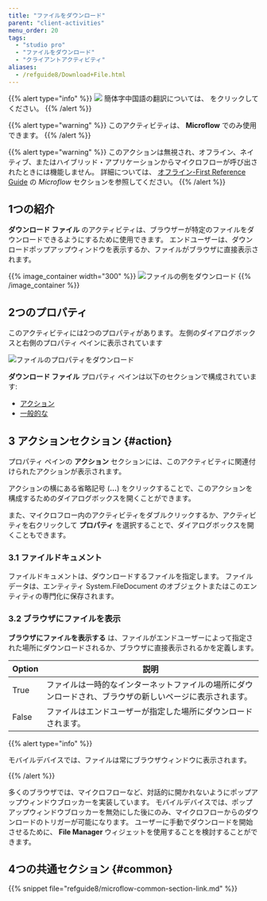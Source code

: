```yaml
---
title: "ファイルをダウンロード"
parent: "client-activities"
menu_order: 20
tags:
  - "studio pro"
  - "ファイルをダウンロード"
  - "クライアントアクティビティ"
aliases:
  - /refguide8/Download+File.html
---
```


{{% alert type="info" %}}
<img src="attachments/chinese-translation/china.png" style="display: inline-block; margin: 0" /> 簡体字中国語の翻訳については、 [<unk> <unk> <unk>](https://cdn.mendix.tencent-cloud.com/documentation/refguide8/download-file.pdf) をクリックしてください。
{{% /alert %}}

{{% alert type="warning" %}}
このアクティビティは、 **Microflow** でのみ使用できます。
{{% /alert %}}

{{% alert type="warning" %}}
このアクションは無視され、オフライン、ネイティブ、またはハイブリッド・アプリケーションからマイクロフローが呼び出されたときには機能しません。 詳細については、 [オフライン-First Reference Guide](offline-first#microflows) の *Microflow* セクションを参照してください。
{{% /alert %}}

## 1つの紹介

**ダウンロード ファイル** のアクティビティは、ブラウザーが特定のファイルをダウンロードできるようにするために使用できます。 エンドユーザーは、ダウンロードポップアップウィンドウを表示するか、ファイルがブラウザに直接表示されます。

{{% image_container width="300" %}}
![ファイルの例をダウンロード](attachments/client-activities/download-file.png)
{{% /image_container %}}

## 2つのプロパティ

このアクティビティには2つのプロパティがあります。 左側のダイアログボックスと右側のプロパティ ペインに表示されています

![ファイルのプロパティをダウンロード](attachments/client-activities/download-file-properties.png)

**ダウンロード ファイル** プロパティ ペインは以下のセクションで構成されています:

* [アクション](#action)
* [一般的な](#common)

## 3 アクションセクション {#action}

プロパティ ペインの **アクション** セクションには、このアクティビティに関連付けられたアクションが表示されます。

アクションの横にある省略記号 (**…**) をクリックすることで、このアクションを構成するためのダイアログボックスを開くことができます。

また、マイクロフロー内のアクティビティをダブルクリックするか、アクティビティを右クリックして **プロパティ** を選択することで、ダイアログボックスを開くこともできます。

### 3.1 ファイルドキュメント

ファイルドキュメントは、ダウンロードするファイルを指定します。 ファイルデータは、エンティティ System.FileDocument のオブジェクトまたはこのエンティティの専門化に保存されます。

### 3.2 ブラウザにファイルを表示

**ブラウザにファイルを表示する** は、ファイルがエンドユーザーによって指定された場所にダウンロードされるか、ブラウザに直接表示されるかを定義します。

| Option | 説明                                                   |
| ------ | ---------------------------------------------------- |
| True   | ファイルは一時的なインターネットファイルの場所にダウンロードされ、ブラウザの新しいページに表示されます。 |
| False  | ファイルはエンドユーザーが指定した場所にダウンロードされます。                      |

{{% alert type="info" %}}

モバイルデバイスでは、ファイルは常にブラウザウィンドウに表示されます。

{{% /alert %}}

多くのブラウザでは、マイクロフローなど、対話的に開かれないようにポップアップウィンドウブロッカーを実装しています。 モバイルデバイスでは、ポップアップウィンドウブロッカーを無効にした後にのみ、マイクロフローからのダウンロードのトリガーが可能になります。 ユーザーに手動でダウンロードを開始させるために、 **File Manager** ウィジェットを使用することを検討することができます。

## 4つの共通セクション {#common}

{{% snippet file="refguide8/microflow-common-section-link.md" %}}